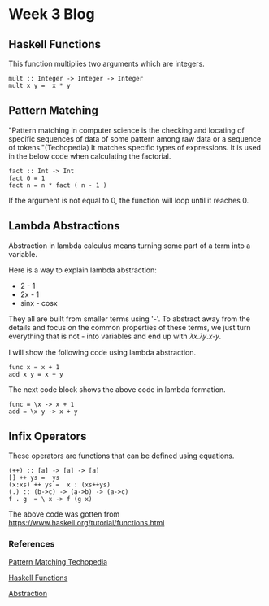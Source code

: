 # Week 3 Blog
## Haskell Functions
This function multiplies two arguments which are integers.
```
mult :: Integer -> Integer -> Integer
mult x y =  x * y
```
## Pattern Matching
"Pattern matching in computer science is the checking and locating of specific sequences of data of some pattern among raw data or a sequence of tokens."(Techopedia) It matches specific types of expressions. It is used in the below code when calculating the factorial.
```
fact :: Int -> Int 
fact 0 = 1 
fact n = n * fact ( n - 1 ) 
```
If the argument is not equal to 0, the function will loop until it reaches 0.

## Lambda Abstractions
Abstraction in lambda calculus means turning some part of a term into a variable.

Here is a way to explain lambda abstraction:
- 2 - 1
- 2x - 1
- sinx - cosx

They all are built from smaller terms using '-'. To abstract away from the details and focus on the common properties of these terms, we just turn everything that is not - into variables and end up with 𝜆𝑥.𝜆𝑦.𝑥-𝑦.

I will show the following code using lambda abstraction.
```
func x = x + 1
add x y = x + y
```
The next code block shows the above code in lambda formation.
```
func = \x -> x + 1
add = \x y -> x + y
```

## Infix Operators
These operators are functions that can be defined using equations. 
```
(++) :: [a] -> [a] -> [a]
[] ++ ys =  ys
(x:xs) ++ ys =  x : (xs++ys)
(.) :: (b->c) -> (a->b) -> (a->c)
f . g  = \ x -> f (g x)
```
The above code was gotten from https://www.haskell.org/tutorial/functions.html

### References
[Pattern Matching Techopedia](https://www.techopedia.com/definition/8801/pattern-matching#:~:text=Pattern%20matching%20in%20computer%20science,the%20case%20of%20pattern%20matching.&text=Many%20applications%20make%20use%20of,major%20part%20of%20their%20tasks.)

[Haskell Functions](https://www.tutorialspoint.com/haskell/haskell_functions.htm)

[Abstraction](https://cs.stackexchange.com/questions/93006/why-is-abstraction-in-lambda-calculus-called-abstraction/93012)
